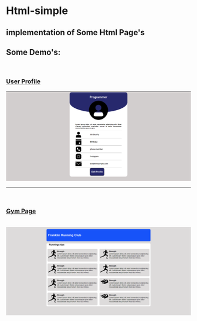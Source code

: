# Html-simple
## implementation of Some Html Page's 


## Some Demo's:
<br>

### <a href="./User-Profile" >User Profile</a>

<img src="./User-Profile/img/profile.png" width="600px">

___
<br>

### <a href="./Gym_page" >Gym Page</a>
<br>
<img src='./Gym_page/images/float.png' width="600px">



